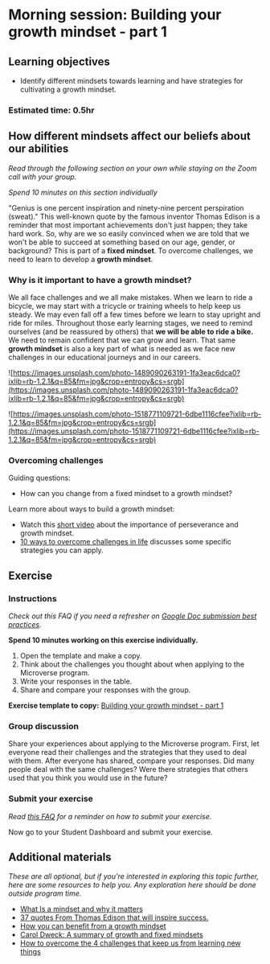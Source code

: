 # Morning session: Building your growth mindset - part 1

## Learning objectives

- Identify different mindsets towards learning and have strategies for cultivating a growth mindset.

### **Estimated time**: 0.5hr

## How different mindsets affect our beliefs about our abilities

*Read through the following section on your own while staying on the Zoom call with your group.* 

*Spend 10 minutes on this section individually*

"Genius is one percent inspiration and ninety-nine percent perspiration (sweat)." This well-known quote by the famous inventor Thomas Edison is a reminder that most important achievements don't just happen; they take hard work.  So, why are we so easily convinced when we are told that we won't be able to succeed at something based on our age, gender, or background? This is part of a **fixed mindset**. To overcome challenges, we need to learn to develop a **growth mindset**.

### Why is it important to have a growth mindset?

We all face challenges and we all make mistakes. When we learn to ride a bicycle, we may start with a tricycle or training wheels to help keep us steady. We may even fall off a few times before we learn to stay upright and ride for miles. Throughout those early learning stages, we need to remind ourselves (and be reassured by others) that **we will be able to ride a bike.** We need to remain confident that we can grow and learn. That same **growth mindset** is also a key part of what is needed as we face new challenges in our educational journeys and in our careers. 

![https://images.unsplash.com/photo-1489090263191-1fa3eac6dca0?ixlib=rb-1.2.1&q=85&fm=jpg&crop=entropy&cs=srgb](https://images.unsplash.com/photo-1489090263191-1fa3eac6dca0?ixlib=rb-1.2.1&q=85&fm=jpg&crop=entropy&cs=srgb)

![https://images.unsplash.com/photo-1518771109721-6dbe1116cfee?ixlib=rb-1.2.1&q=85&fm=jpg&crop=entropy&cs=srgb](https://images.unsplash.com/photo-1518771109721-6dbe1116cfee?ixlib=rb-1.2.1&q=85&fm=jpg&crop=entropy&cs=srgb)

### Overcoming challenges

Guiding questions:

- How can you change from a fixed mindset to a growth mindset?

Learn more about ways to build a growth mindset:

- Watch this [short video](https://www.youtube.com/watch?v=bPJ7u_x3XM0) about the importance of perseverance and growth mindset.
- [10 ways to overcome challenges in life](https://www.uopeople.edu/blog/10-ways-how-to-overcome-challenges/) discusses some specific strategies you can apply.

## Exercise

### Instructions

*Check out this FAQ if you need a refresher on [Google Doc submission best practices](https://microverse.zendesk.com/hc/en-us/articles/360063156813).*

**Spend 10 minutes working on this exercise individually.**

1. Open the template and make a copy.
2. Think about the challenges you thought about when applying to the Microverse program.
3. Write your responses in the table.
4. Share and compare your responses with the group. 

**Exercise template to copy:** [Building your growth mindset - part 1](https://docs.google.com/document/d/1sEryC2KavdsbIHNgZGc48c9RkIQcrGC-kwjNExy19FA/edit#)

### Group discussion

Share your experiences about applying to the Microverse program. First, let everyone read their challenges and the strategies that they used to deal with them. After everyone has shared, compare your responses. Did many people deal with the same challenges? Were there strategies that others used that you think you would use in the future?

### Submit your exercise

*Read [this FAQ](https://microverse.zendesk.com/hc/en-us/articles/360061344234) for a reminder on how to submit your exercise.* 

Now go to your Student Dashboard and submit your exercise.

## Additional materials

*These are all optional, but if you're interested in exploring this topic further, here are some resources to help you. Any exploration here should be done outside program time.*

- [What Is a mindset and why it matters](https://www.verywellmind.com/what-is-a-mindset-2795025)
- [37 quotes From Thomas Edison that will inspire success.](https://www.inc.com/kevin-daum/37-quotes-from-thomas-edison-that-will-bring-out-your-best.html)
- [How you can benefit from a growth mindset](https://www.atlassian.com/blog/inside-atlassian/growth-mindset)
- [Carol Dweck: A summary of growth and fixed mindsets](https://fs.blog/2015/03/carol-dweck-mindset/)
- [How to overcome the 4 challenges that keep us from learning new things](https://smallbusiness.com/monday-morning-motivation/keys-to-lifelong-learning/)
